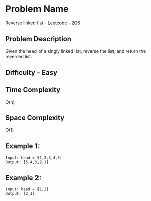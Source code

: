 # Problem Name 
Reverse linked list - [Leetcode - 206](https://leetcode.com/problems/reverse-linked-list/)

## Problem Description

Given the head of a singly linked list, reverse the list, and return the reversed list.

## Difficulty - Easy

## Time Complexity
O(n)

## Space Complexity
O(1)

## Example 1:
```
Input: head = [1,2,3,4,5]
Output: [5,4,3,2,1]
```

## Example 2:
```
Input: head = [1,2]
Output: [2,1]
```